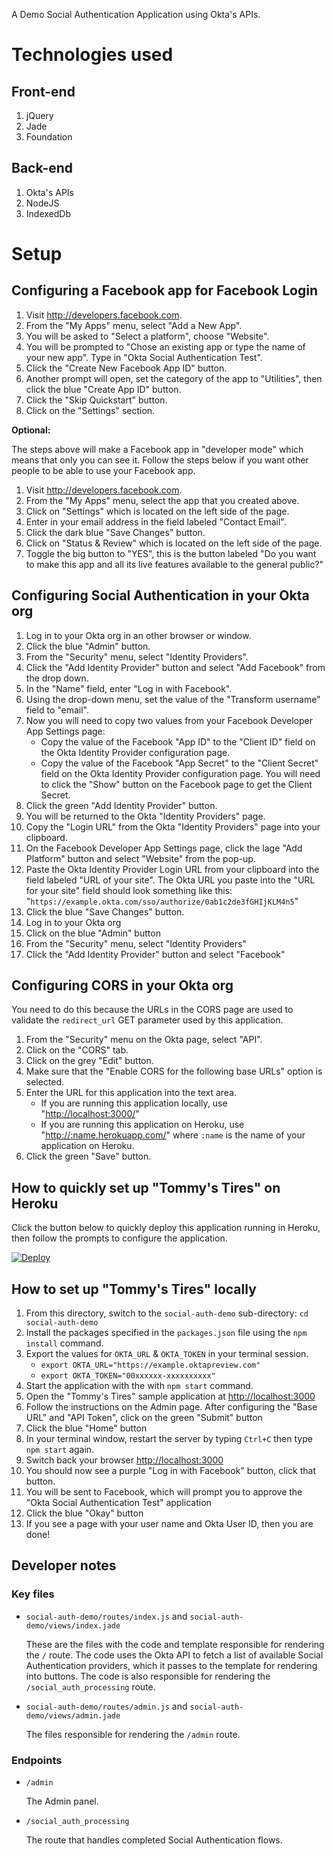 A Demo Social Authentication Application using Okta's APIs.

# Technologies used

## Front-end

1.  jQuery
2.  Jade
3.  Foundation

## Back-end

1.  Okta's APIs
2.  NodeJS
3.  IndexedDb

# Setup

## Configuring a Facebook app for Facebook Login

1.  Visit <http://developers.facebook.com>.
2.  From the "My Apps" menu, select "Add a New App".
3.  You will be asked to "Select a platform", choose "Website".
4.  You will be prompted to "Chose an existing app or type the name
    of your new app". Type in "Okta Social Authentication Test".
5.  Click the "Create New Facebook App ID" button.
6.  Another prompt will open, set the category of the app to
    "Utilities", then click the blue "Create App ID" button.
7.  Click the "Skip Quickstart" button.
8.  Click on the "Settings" section.

**Optional:**

The steps above will make a Facebook app in "developer mode" which
means that only you can see it. Follow the steps below if you want
other people to be able to use your Facebook app.

1.  Visit <http://developers.facebook.com>.
2.  From the "My Apps" menu, select the app that you created above.
3.  Click on "Settings" which is located on the left side of the page.
4.  Enter in your email address in the field labeled "Contact Email".
5.  Click the dark blue "Save Changes" button.
6.  Click on "Status & Review" which is located on the left side of
    the page.
7.  Toggle the big button to "YES", this is the button labeled "Do
    you want to make this app and all its live features available
    to the general public?"

## Configuring Social Authentication in your Okta org

1.  Log in to your Okta org in an other browser or window.
2.  Click the blue "Admin" button.
3.  From the "Security" menu, select "Identity Providers".
4.  Click the "Add Identity Provider" button and select "Add
    Facebook" from the drop down.
5.  In the "Name" field, enter "Log in with Facebook".
6.  Using the drop-down menu, set the value of the "Transform username" field to "email".
7.  Now you will need to copy two values from your Facebook
    Developer App Settings page:
    -   Copy the value of the Facebook "App ID" to the "Client ID"
        field on the Okta Identity Provider configuration page.
    -   Copy the value of the Facebook "App Secret" to the "Client Secret"
        field on the Okta Identity Provider configuration page. You
        will need to click the "Show" button on the Facebook page to
        get the Client Secret.
8.  Click the green "Add Identity Provider" button.
9.  You will be returned to the Okta "Identity Providers" page.
10. Copy the "Login URL" from the Okta "Identity Providers" page
    into your clipboard.
11. On the Facebook Developer App Settings page, click the lage "Add
    Platform" button and select "Website" from the pop-up.
12. Paste the Okta Identity Provider Login URL from your clipboard
    into the field labeled "URL of your site".
    The Okta URL you paste into the "URL for your site" field 
    should look something like this: 
    "`https://example.okta.com/sso/authorize/0ab1c2de3fGHIjKLM4n5`"
13. Click the blue "Save Changes" button.
14. Log in to your Okta org
15. Click on the blue "Admin" button
16. From the "Security" menu, select "Identity Providers"
17. Click the "Add Identity Provider" button and select "Facebook"

## Configuring CORS in your Okta org

You need to do this because the URLs in the CORS page are used to
validate the `redirect_url` GET parameter used by this application.

1.  From the "Security" menu on the Okta page, select "API".
2.  Click on the "CORS" tab.
3.  Click on the grey "Edit" button.
4.  Make sure that the "Enable CORS for the following base URLs"
    option is selected.
5.  Enter the URL for this application into the text area.
    -   If you are running this application locally, use "<http://localhost:3000/>"
    -   If you are running this application on Heroku, use
        "<http://:name.herokuapp.com/>" where `:name` is the
        name of your application on Heroku.
6.  Click the green "Save" button.

## How to quickly set up "Tommy's Tires" on Heroku

Click the button below to quickly deploy this application running
in Heroku, then follow the prompts to configure the application.

<a href="https://heroku.com/deploy?template=https%3A%2F%2Fgithub.com%2Fjpf%2Fokta-social-auth-demo-app">
  <img src="https://www.herokucdn.com/deploy/button.png" alt="Deploy">
</a>

## How to set up "Tommy's Tires" locally

1.  From this directory, switch to the `social-auth-demo` sub-directory: `cd social-auth-demo`
2.  Install the packages specified in the `packages.json` file using
    the `npm install` command.
3.  Export the values for `OKTA_URL` & `OKTA_TOKEN` in your terminal session.
	- `export OKTA_URL="https://example.oktapreview.com"`
	- `export OKTA_TOKEN="00xxxxxx-xxxxxxxxxx"`
3.  Start the application with the with `npm start` command.
4.  Open the "Tommy's Tires" sample application at <http://localhost:3000>
5.  Follow the instructions on the Admin page. After configuring the
    "Base URL" and "API Token", click on the green "Submit" button
6.  Click the blue "Home" button
7.  In your terminal window, restart the server by typing `Ctrl+C`
          then type `npm start` again.
8.  Switch back your browser <http://localhost:3000>
9.  You should now see a purple "Log in with Facebook" button, click
    that button.
10. You will be sent to Facebook, which will prompt you to approve
    the "Okta Social Authentication Test" application
11. Click the blue "Okay" button
12. If you see a page with your user name and Okta User ID, then you
    are done!

## Developer notes

### Key files

-   `social-auth-demo/routes/index.js` and `social-auth-demo/views/index.jade`
    
    These are the files with the code and template responsible for
    rendering the `/` route. The code uses the Okta API to fetch a list
    of available Social Authentication providers, which it passes to
    the template for rendering into buttons. The code is also
    responsible for rendering the `/social_auth_processing` route.
-   `social-auth-demo/routes/admin.js` and
    `social-auth-demo/views/admin.jade`
    
    The files responsible for rendering the `/admin` route.

### Endpoints

-   `/admin`
    
    The Admin panel.
-   `/social_auth_processing`
    
    The route that handles completed Social Authentication flows.
